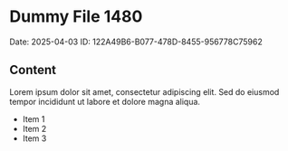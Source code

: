 # Dummy File 1480

Date: 2025-04-03
ID: 122A49B6-B077-478D-8455-956778C75962

## Content

Lorem ipsum dolor sit amet, consectetur adipiscing elit.
Sed do eiusmod tempor incididunt ut labore et dolore magna aliqua.

* Item 1
* Item 2
* Item 3

